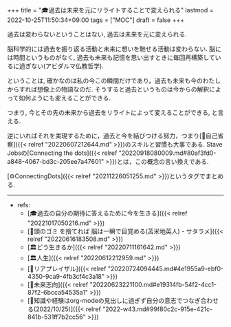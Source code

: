 +++
title = "🎓過去は未来を元にリライトすることで変えられる"
lastmod = 2022-10-25T11:50:34+09:00
tags = ["MOC"]
draft = false
+++

過去は変わらないということはない, 過去は未来を元に変えられる.

脳科学的には過去を振り返る活動と未来に想いを馳せる活動は変わらない. 脳には時間というものがなく, 過去も未来も記憶を思い出すときに毎回再構築しているに過ぎない(アビダルマ仏教哲学).

ということは, 確かなのは私の今この瞬間だけであり，過去も未来も今のわたしからすれば想像上の物語なのだ. そうすると過去というものは今からの解釈によって如何ようにも変えることができる.

つまり, 今とその先の未来から過去をリライトによって変えることができる, と言える.

逆にいればそれを実現するために，過去と今を結びつける努力，つまり[📝自己省察]({{< relref "20220607212644.md" >}})のスキルと習慣も大事である. Stave Jobsの[Connecting the dots]({{< relref "20220918080009.md#80af3fd0-a848-4067-bd3c-205ee7a47601" >}})とは，この概念の言い換えである.

[⚙ConnectingDots]({{< relref "20211226051255.md" >}})というタグでまとめる.

---

-   refs:
    -   [🎓過去の自分の期待に答えるために今を生きる]({{< relref "20221017050216.md" >}})
    -   [🎥頭のゴミ を捨てれば 脳は一瞬で目覚める(苫米地英人) - サタラメ]({{< relref "20220616183508.md" >}})
    -   [🏛どう生きるか]({{< relref "20220711161642.md" >}})
    -   [🏛人生]({{< relref "20220612212959.md" >}})
    -   [📝リアプレイザル]({{< relref "20220724094445.md#4e1955a9-ebf0-4350-9ca9-4fb3cf4c3a18" >}})
    -   [🔖未来志向]({{< relref "20220623221100.md#e19314fb-54f2-4cc1-87f2-6bcca54535a1" >}})
    -   [💭知識や経験はorg-modeの見出しに過ぎず自分の意志でつなぎ合わせる(2022/10/25)]({{< relref "2022-w43.md#99f80c2c-915e-421c-841b-531ff7b2cc56" >}})
